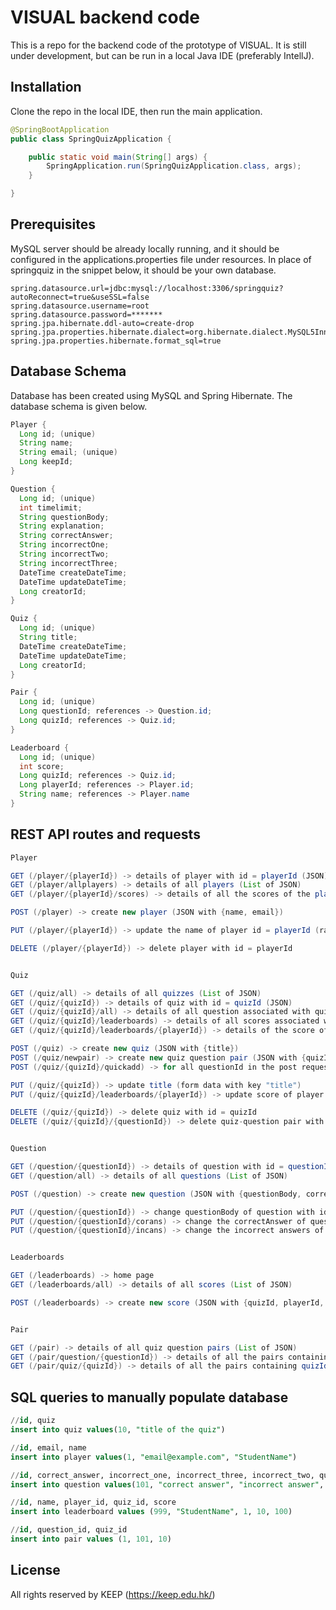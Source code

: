 # VISUAL backend code

This is a repo for the backend code of the prototype of VISUAL. It is still under development, but can be run in a local Java IDE (preferably IntellJ).
## Installation

Clone the repo in the local IDE, then run the main application.

```java
@SpringBootApplication
public class SpringQuizApplication {

	public static void main(String[] args) {
		SpringApplication.run(SpringQuizApplication.class, args);
	}

}
```

## Prerequisites
MySQL server should be already locally running, and it should be configured in the applications.properties file under resources. In place of springquiz in the snippet below, it should be your own database.

```properties
spring.datasource.url=jdbc:mysql://localhost:3306/springquiz?autoReconnect=true&useSSL=false
spring.datasource.username=root
spring.datasource.password=*******
spring.jpa.hibernate.ddl-auto=create-drop
spring.jpa.properties.hibernate.dialect=org.hibernate.dialect.MySQL5InnoDBDialect
spring.jpa.properties.hibernate.format_sql=true
```

## Database Schema
Database has been created using MySQL and Spring Hibernate. The database schema is given below.
```java
Player {
  Long id; (unique)
  String name;
  String email; (unique)
  Long keepId; 
}

Question {
  Long id; (unique)
  int timelimit; 
  String questionBody;
  String explanation; 
  String correctAnswer;
  String incorrectOne;
  String incorrectTwo;
  String incorrectThree;
  DateTime createDateTime; 
  DateTime updateDateTime; 
  Long creatorId; 
}

Quiz {
  Long id; (unique)
  String title;
  DateTime createDateTime; 
  DateTime updateDateTime; 
  Long creatorId; 
}

Pair {
  Long id; (unique)
  Long questionId; references -> Question.id;
  Long quizId; references -> Quiz.id;
}

Leaderboard {
  Long id; (unique)
  int score;
  Long quizId; references -> Quiz.id;
  Long playerId; references -> Player.id;
  String name; references -> Player.name
}
```

## REST API routes and requests
```java
Player

GET (/player/{playerId}) -> details of player with id = playerId (JSON)
GET (/player/allplayers) -> details of all players (List of JSON)
GET (/player/{playerId}/scores) -> details of all the scores of the player (List of JSON)

POST (/player) -> create new player (JSON with {name, email})

PUT (/player/{playerId}) -> update the name of player id = playerId (raw String)

DELETE (/player/{playerId}) -> delete player with id = playerId


Quiz

GET (/quiz/all) -> details of all quizzes (List of JSON)
GET (/quiz/{quizId}) -> details of quiz with id = quizId (JSON)
GET (/quiz/{quizId}/all) -> details of all question associated with quiz with id = quizId (List of JSON)
GET (/quiz/{quizId}/leaderboards) -> details of all scores associated with quiz with id = quizId (List of JSON)
GET (/quiz/{quizId}/leaderboards/{playerId}) -> details of the score of player with id = playerId in quiz with id = quizId (JSON)

POST (/quiz) -> create new quiz (JSON with {title})
POST (/quiz/newpair) -> create new quiz question pair (JSON with {quizId, questionId}) 
POST (/quiz/{quizId}/quickadd) -> for all questionId in the post request, create a new pair with quiz with id = quizId (JSON list of questionId, example -> [1, 2, 3])

PUT (/quiz/{quizId}) -> update title (form data with key "title")
PUT (/quiz/{quizId}/leaderboards/{playerId}) -> update score of player with id = playerId in quiz with id = quizId

DELETE (/quiz/{quizId}) -> delete quiz with id = quizId
DELETE (/quiz/{quizId}/{questionId}) -> delete quiz-question pair with quizId and questionId


Question

GET (/question/{questionId}) -> details of question with id = questionId (JSON)
GET (/question/all) -> details of all questions (List of JSON)

POST (/question) -> create new question (JSON with {questionBody, correctAnswer, incorrectOne, incorrectTwo, incorrectThree)

PUT (/question/{questionId}) -> change questionBody of question with id = questionId (raw String)
PUT (/question/{questionId}/corans) -> change the correctAnswer of question with id = questionId (form data with key correctAnswer)
PUT (/question/{questionId}/incans) -> change the incorrect answers of the question with id = questionId (form data with keys incorrectOne, incorrectTwo and incorrectThree)


Leaderboards

GET (/leaderboards) -> home page
GET (/leaderboards/all) -> details of all scores (List of JSON)

POST (/leaderboards) -> create new score (JSON with {quizId, playerId, score, name}


Pair

GET (/pair) -> details of all quiz question pairs (List of JSON)
GET (/pair/question/{questionId}) -> details of all the pairs containing questionId (List of JSON)
GET (/pair/quiz/{quizId}) -> details of all the pairs containing quizId (List of JSON)

```

## SQL queries to manually populate database
```sql
//id, quiz
insert into quiz values(10, "title of the quiz")

//id, email, name
insert into player values(1, "email@example.com", "StudentName")

//id, correct_answer, incorrect_one, incorrect_three, incorrect_two, question_body
insert into question values(101, "correct answer", "incorrect answer", "incorrect answer", "incorrect answer", "this is the body of the question")

//id, name, player_id, quiz_id, score
insert into leaderboard values (999, "StudentName", 1, 10, 100)

//id, question_id, quiz_id
insert into pair values (1, 101, 10)
```














## License
All rights reserved by KEEP (https://keep.edu.hk/)
